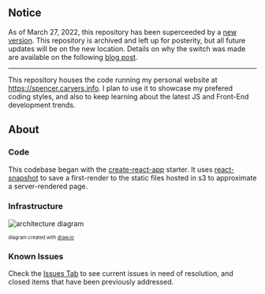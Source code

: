 ## Notice

As of March 27, 2022, this repository has been superceeded by a [new version](https://github.com/spencer-carver/next-website). This repository is archived and left up for posterity, but all future updates will be on the new location. Details on why the switch was made are available on the following [blog post](https://spencer.carvers.info/blog/a-tale-of-two-websites).

---

This repository houses the code running my personal website at https://spencer.carvers.info. I plan to use it to showcase my prefered coding styles, and also to keep learning about the latest JS and Front-End development trends.

## About
### Code
This codebase began with the [create-react-app](https://github.com/facebook/create-react-app) starter. It uses [react-snapshot](https://github.com/geelen/react-snapshot) to save a first-render to the static files hosted in s3 to approximate a server-rendered page.

### Infrastructure
![architecture diagram](https://user-images.githubusercontent.com/2357930/56998077-ea700180-6b77-11e9-9943-35ab63cb5303.png)

<sub><sup>diagram created with [draw.io](https://www.draw.io/?splash=0&libs=aws3)</sup></sub>

### Known Issues
Check the [Issues Tab](https://github.com/spencer-carver/aws-site/issues) to see current issues in need of resolution, and closed items that have been previously addressed.
